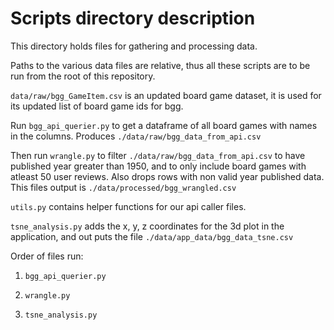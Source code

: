 # Scripts directory description

This directory holds files for gathering and processing data.

Paths to the various data files are relative, thus all these scripts are to be run from the root of this repository.

`data/raw/bgg_GameItem.csv` is an updated board game dataset, it is used for its updated list of board game ids for bgg.

Run `bgg_api_querier.py` to get a dataframe of all board games with names in the columns. Produces `./data/raw/bgg_data_from_api.csv`

Then run `wrangle.py` to filter `./data/raw/bgg_data_from_api.csv` to have published year greater than 1950, and to only include board games with atleast 50 user reviews. Also drops rows with non valid year published data. This files output is `./data/processed/bgg_wrangled.csv`

`utils.py` contains helper functions for our api caller files.  

`tsne_analysis.py` adds the x, y, z coordinates for the 3d plot in the application, and out puts the file `./data/app_data/bgg_data_tsne.csv`

Order of files run:

1) `bgg_api_querier.py`

2) `wrangle.py`

3) `tsne_analysis.py`
